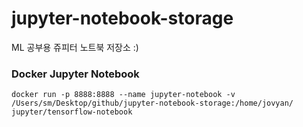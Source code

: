 # jupyter-notebook-storage
ML 공부용 쥬피터 노트북 저장소 :)

### Docker Jupyter Notebook
```shell
docker run -p 8888:8888 --name jupyter-notebook -v /Users/sm/Desktop/github/jupyter-notebook-storage:/home/jovyan/ jupyter/tensorflow-notebook
```
